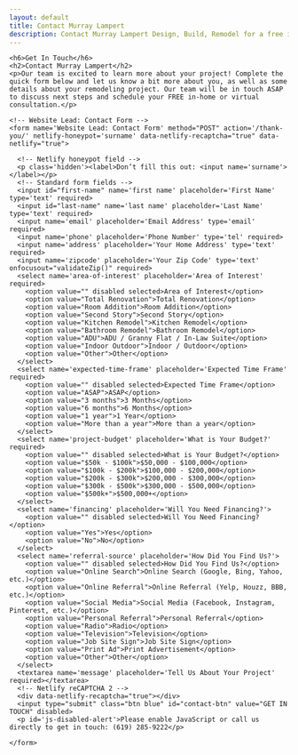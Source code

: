 ```yaml
---
layout: default
title: Contact Murray Lampert
description: Contact Murray Lampert Design, Build, Remodel for a free in-home or virtual consultation. Reach out to start your remodeling project in San Diego today!
---
```


<section class="rich-text">

  <div class="lock">

    <h6>Get In Touch</h6>
    <h2>Contact Murray Lampert</h2>
    <p>Our team is excited to learn more about your project! Complete the quick form below and let us know a bit more about you, as well as some details about your remodeling project. Our team will be in touch ASAP to discuss next steps and schedule your FREE in-home or virtual consultation.</p>

    <!-- Website Lead: Contact Form -->
    <form name='Website Lead: Contact Form' method="POST" action='/thank-you/' netlify-honeypot='surname' data-netlify-recaptcha="true" data-netlify="true">

      <!-- Netlify honeypot field -->
      <p class='hidden'><label>Don’t fill this out: <input name='surname'></label></p>
      <!-- Standard form fields -->
      <input id="first-name" name='first name' placeholder='First Name' type='text' required>
      <input id="last-name" name='last name' placeholder='Last Name' type='text' required>
      <input name='email' placeholder='Email Address' type='email' required>
      <input name='phone' placeholder='Phone Number' type='tel' required>
      <input name='address' placeholder='Your Home Address' type='text' required>
      <input name='zipcode' placeholder='Your Zip Code' type='text' onfocusout="validateZip()" required>
      <select name='area-of-interest' placeholder='Area of Interest' required>
        <option value="" disabled selected>Area of Interest</option>
        <option value="Total Renovation">Total Renovation</option>
        <option value="Room Addition">Room Addition</option>
        <option value="Second Story">Second Story</option>
        <option value="Kitchen Remodel">Kitchen Remodel</option>
        <option value="Bathroom Remodel">Bathroom Remodel</option>
        <option value="ADU">ADU / Granny Flat / In-Law Suite</option>
        <option value="Indoor Outdoor">Indoor / Outdoor</option>
        <option value="Other">Other</option>
      </select>
      <select name='expected-time-frame' placeholder='Expected Time Frame' required>
        <option value="" disabled selected>Expected Time Frame</option>
        <option value="ASAP">ASAP</option>
        <option value="3 months">3 Months</option>
        <option value="6 months">6 Months</option>
        <option value="1 year">1 Year</option>
        <option value="More than a year">More than a year</option>
      </select>
      <select name='project-budget' placeholder='What is Your Budget?' required>
        <option value="" disabled selected>What is Your Budget?</option>
        <option value="$50k - $100k">$50,000 - $100,000</option>
        <option value="$100k - $200k">$100,000 - $200,000</option>
        <option value="$200k - $300k">$200,000 - $300,000</option>
        <option value="$300k - $500k">$300,000 - $500,000</option>
        <option value="$500k+">$500,000+</option>
      </select>
      <select name='financing' placeholder='Will You Need Financing?'>
        <option value="" disabled selected>Will You Need Financing?</option>
        <option value="Yes">Yes</option>
        <option value="No">No</option>
      </select>
      <select name='referral-source' placeholder='How Did You Find Us?'>
        <option value="" disabled selected>How Did You Find Us?</option>
        <option value="Online Search">Online Search (Google, Bing, Yahoo, etc.)</option>
        <option value="Online Referral">Online Referral (Yelp, Houzz, BBB, etc.)</option>
        <option value="Social Media">Social Media (Facebook, Instagram, Pinterest, etc.)</option>
        <option value="Personal Referral">Personal Referral</option>
        <option value="Radio">Radio</option>
        <option value="Television">Television</option>
        <option value="Job Site Sign">Job Site Sign</option>
        <option value="Print Ad">Print Advertisement</option>
        <option value="Other">Other</option>
      </select>
      <textarea name='message' placeholder='Tell Us About Your Project' required></textarea>
      <!-- Netlify reCAPTCHA 2 -->
      <div data-netlify-recaptcha="true"></div>
      <input type="submit" class="btn blue" id="contact-btn" value="GET IN TOUCH" disabled>
      <p id='js-disabled-alert'>Please enable JavaScript or call us directly to get in touch: (619) 285-9222</p>

    </form>

  </div>

  <!-- Form-related scripts -->
  <script type="text/javascript">

    // Enable contact form submit button when JS is enabled
    document.getElementById('contact-btn').removeAttribute('disabled');

    // Remove JS disabled alert message
    document.getElementById('js-disabled-alert').remove();

  </script>

</section>
